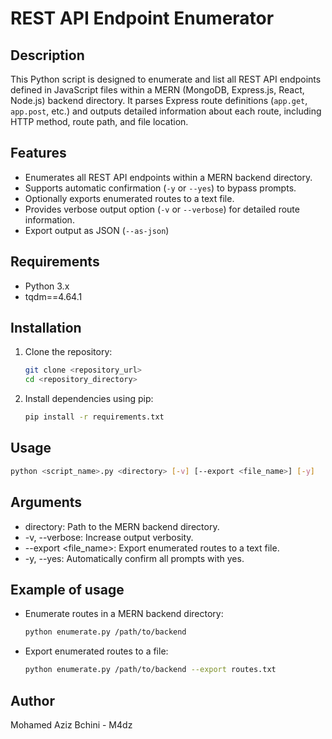 # REST API Endpoint Enumerator

## Description
This Python script is designed to enumerate and list all REST API endpoints defined in JavaScript files within a MERN (MongoDB, Express.js, React, Node.js) backend directory. It parses Express route definitions (`app.get`, `app.post`, etc.) and outputs detailed information about each route, including HTTP method, route path, and file location.

## Features
- Enumerates all REST API endpoints within a MERN backend directory.
- Supports automatic confirmation (`-y` or `--yes`) to bypass prompts.
- Optionally exports enumerated routes to a text file.
- Provides verbose output option (`-v` or `--verbose`) for detailed route information.
- Export output as JSON (`--as-json`)

## Requirements
- Python 3.x
- tqdm==4.64.1

## Installation
1. Clone the repository:
   ```bash
   git clone <repository_url>
   cd <repository_directory>

2. Install dependencies using pip:
   ```bash
   pip install -r requirements.txt

## Usage
  ```bash
  python <script_name>.py <directory> [-v] [--export <file_name>] [-y]
  ```

## Arguments
- directory: Path to the MERN backend directory.
- -v, --verbose: Increase output verbosity.
- --export <file_name>: Export enumerated routes to a text file.
- -y, --yes: Automatically confirm all prompts with yes.

## Example of usage
- Enumerate routes in a MERN backend directory:
  ```bash
  python enumerate.py /path/to/backend
  ```
- Export enumerated routes to a file:
  ```bash
  python enumerate.py /path/to/backend --export routes.txt
  ```

## Author
Mohamed Aziz Bchini - M4dz





